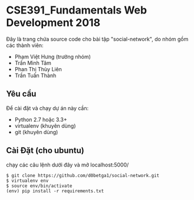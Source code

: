 
CSE391_Fundamentals Web Development 2018
=================================


Đây là trang chứa source code cho bài tập "social-network", do nhóm gồm các thành viên: <br> 
- Phạm Việt Hưng (trưởng nhóm) <br>
- Trần Minh Tâm <br>
- Phan Thị Thùy Liên <br>
- Trần Tuấn Thành


Yêu cầu
-------

Để cài đặt và chạy dự án này cần:

- Python 2.7 hoặc 3.3+
- virtualenv (khuyên dùng)
- git (khuyên dùng)

Cài Đặt (cho ubuntu)
--------------------

chạy các câu lệnh dưới đây và mở localhost:5000/

    $ git clone https://github.com/d0betga1/social-network.git
    $ virtualenv env
    $ source env/bin/activate
    (env) pip install -r requirements.txt

